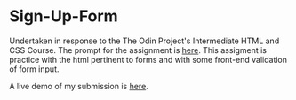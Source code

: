 # Sign-Up-Form
Undertaken in response to the The Odin Project's Intermediate HTML and CSS Course. The prompt for the assignment is [here](https://www.theodinproject.com/lessons/node-path-intermediate-html-and-css-sign-up-form).
This assigment is practice with the html pertinent to forms and with some front-end validation of form input.

A live demo of my submission is [here](https://nhsegal.github.io/sign-up-form/).
